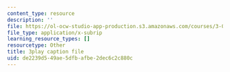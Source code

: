 ```yaml
---
content_type: resource
description: ''
file: https://ol-ocw-studio-app-production.s3.amazonaws.com/courses/3-091sc-introduction-to-solid-state-chemistry-fall-2010/de2239d549ae5dfbafbe2dec6c2c880c_xEnYH0KNkfA.vtt
file_type: application/x-subrip
learning_resource_types: []
resourcetype: Other
title: 3play caption file
uid: de2239d5-49ae-5dfb-afbe-2dec6c2c880c
---
```

